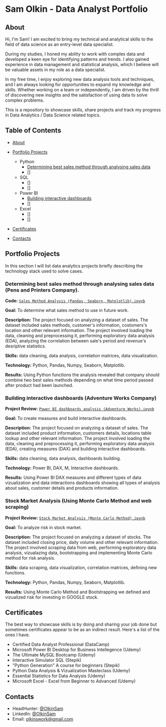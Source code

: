 # Sam Olkin - Data Analyst Portfolio
## About
Hi, I'm Sam!  I am excited to bring my technical and analytical skills to the field of data science as an entry-level data specialist. 

During my studies, I honed my ability to work with complex data and developed a keen eye for identifying patterns and trends. I also gained experience in data management and statistical analysis, which I believe will be valuable assets in my role as a data specialist.

In my free time, I enjoy exploring new data analysis tools and techniques, and I am always looking for opportunities to expand my knowledge and skills. Whether working on a team or independently, I am driven by the thrill of discovering new insights and the satisfaction of using data to solve complex problems.

This is a repository to showcase skills, share projects and track my progress in Data Analytics / Data Science related topics.

## Table of Contents
- [About](https://github.com/OlkinSam/Data-Analyst-Portfolio#about)
- [Portfolio Projects](https://github.com/OlkinSam/Data-Analyst-Portfolio#portfolio-projects)
  - Python
    - [Determining best sales method through analysing sales data](https://github.com/OlkinSam/Data-Analyst-Portfolio#determining-best-sales-method-through-analysing-sales-data-pens-and-printers-company)
    - []
  - SQL
    - []
    - []
  - Power BI
    - [Building interactive dashboards](https://github.com/OlkinSam/Data-Analyst-Portfolio#building-interactive-dashboards-adventure-works-company)
    - []
  - Excel
    - []
    - []
 

- [Certificates](https://github.com/OlkinSam/Data-Analyst-Portfolio#certificates)
- [Contacts](https://github.com/OlkinSam/Data-Analyst-Portfolio#contacts)

  
## Portfolio Projects
In this section I will list data analytics projects briefly describing the technology stack used to solve cases.

### Determining best sales method through analysing sales data (Pens and Printers Company). 
**Code:** [`Sales Method Analysis (Pandas, Seaborn, Matplotlib).ipynb`](https://github.com/OlkinSam/PortfolioProjects/blob/main/Sales%20Method%20Analysis%20(Pandas%2C%20Seaborn%2C%20Matplotlib).ipynb)

**Goal:** To determine what sales method to use in future work.

**Description:** The project focused on analyzing a dataset of sales. The dataset included sales methods, customer's information, costomers's location and other relevant information. The project involved loading the data, cleaning and preprocessing it, performing exploratory data analysis (EDA), analyzing the correlation between sale's period and revenue's desriptive statistics.

**Skills:** data cleaning, data analysis, correlation matrices, data visualization.

**Technology:** Python, Pandas, Numpy, Seaborn, Matplotlib.

**Results:** Using Python functions the analysis revealed that company should combine two best sales methods depending on what time period passed after product had been launched.

### Building interactive dashboards (Adventure Works Company)
**Project Review:** [`Power BI dashboards analysis (Adventure Works).ipynb`](https://github.com/OlkinSam/PortfolioProjects/blob/main/Power%20BI%20dashboards%20analysis%20(Adventure%20Works).ipynb)

**Goal:** To create measures and build interactive dashboards.

**Description:** The project focused on analyzing a dataset of sales. The dataset included product information, customers details, locations table lookup and other relevant information. The project involved loading the data, cleaning and preprocessing it, performing exploratory data analysis (EDA), creating measures (DAX) and building interactive dashboards.

**Skills:** data cleaning, data analysis, dashboards building.

**Technology:** Power BI, DAX, M, Interactive dashboards.

**Results:** Using Power BI DAX measures and different types of data vizualization and data interactions dashboards showing all types of analysis about sales, customer details and products information.

### Stock Market Analysis (Using Monte Carlo Method and web scraping)
**Project Review:** [`Stock Market Analysis (Monte Carlo Method).ipynb`](https://github.com/OlkinSam/PortfolioProjects/blob/main/Stock%20Market%20Analysis%20(Monte%20Carlo%20Method).ipynb)

**Goal:** To analyze risk in stock market.

**Description:** The project focused on analyzing a dataset of stocks. The dataset included closing price, daily volume and other relevant information. The project involved scraping data from web, performing exploratory data analysis, vizualazing data, bootstrapping and implementing Monte Carlo method for risk analysis.

**Skills:** data scraping, data visualization, correlation matrices, defining new functions.

**Technology:** Python, Pandas, Numpy, Seaborn, Matplotlib.

**Results:** Using Monte Carlo Method and Bootstrapping we defined and vizualized risk for investing in GOOGLE stock.




## Certificates
The best way to showcase skills is by doing and sharing your job done but sometimes certificates appear to be as an indirect result. Here's a list of the ones I have.
- Certified Data Analyst Professional (DataCamp)
- Microsoft Power BI Desktop for Business Intellegence (Udemy)
- The Ultimate MySQL Bootcamp (Udemy)
- Interactive Simulator SQL (Stepik)
- "Python Generation" A course for beginners (Stepik)
- Python Data Analysis & Vizualization Masteclass (Udemy)
- Essential Statistics for Data Analysis (Udemy)
- Microsoft Excel - Excel from Beginner to Advanced (Udemy)

## Contacts
- HeadHunter: [@OlkinSam](https://hh.ru/resume/f3854019ff0c4705050039ed1f503042494945)
- LinkedIn: [@OlkinSam](https://www.linkedin.com/in/sam-olkin-7baa92288)
- Email: olkinswork@gmail.com

